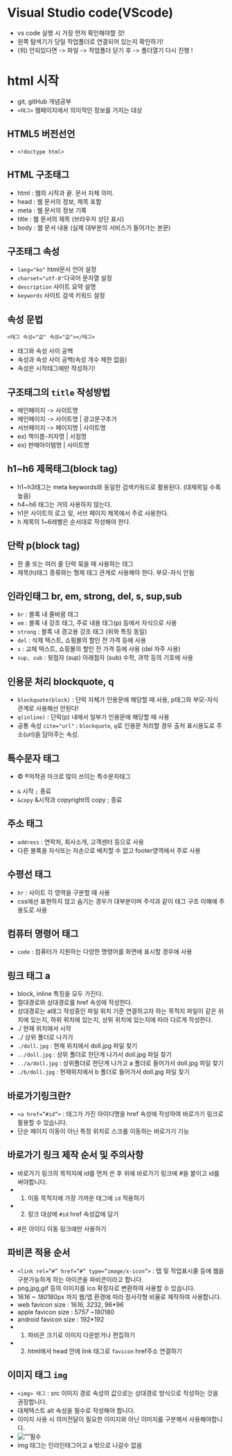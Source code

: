 # Visual Studio code(VScode)
* vs code 실행 시 가장 먼저 확인해야할 것!
* 왼쪽 탐색기가 당일 작업폴더로 연결되어 있는지 확인하기!
* (위) 안되있다면 -> 파일 -> 작업폴더 닫기 후 -> 폴더열기 다시 진행 !
# html 시작
* git, gitHub 개념공부
* `<태그>` 웹페이지에서 의미적인 정보를 가지는 대상 
## HTML5 버전선언 
* `<!doctype html>`
## HTML 구조태그
* html : 웹의 시작과 끝. 문서 자체 의미.
* head : 웹 문서의 정보, 제목 포함 
* meta : 웹 문서의 정보 기록 
* title : 웹 문서의 제목 (브라우저 상단 표시)
* body : 웹 문서 내용 (실제 대부분의 서비스가 들어가는 본문) 
## 구조태그 속성 
* `lang="ko"` html문서 언어 설정
* `charset="utf-8"`다국어 문자열 설정
* `description` 사이트 요약 설명 
* `keywords` 사이트 검색 키워드 설정 
## 속성 문법 
`<태그 속성="값" 속성="값"></태그>`
* 태그와 속성 사이 공백 
* 속성과 속성 사이 공백(속성 개수 제한 없음)
* 속성은 시작태그에만 작성하기!
## 구조태그의 `title` 작성방법
* 메인페이지 -> 사이트명
* 메인페이지 -> 사이트명 | 광고문구추가
* 서브페이지 -> 페이지명 | 사이트명 
* ex) 책이름-저자명 | 서점명
* ex) 판매아이템명 | 사이트명 
## h1~h6 제목태그(block tag)
* h1~h3태그는 meta keywords와 동일한 검색키워드로 활용된다. (대제목일 수록 높음)
* h4~h6 태그는 거의 사용하지 않는다. 
* h1은 사이트의 로고 및, 서브 페이지 제목에서 주로 사용한다. 
* h 제목의 1~6레벨은 순서대로 작성해야 한다. 
 ## 단락 p(block tag)
 * 한 줄 또는 여러 줄 단락 묶을 때 사용하는 태그
 * 제목(h)태그 종류와는 형제 태그 관계로 사용해야 한다. 부모-자식 안됨
 ## 인라인태그 br, em, strong, del, s, sup,sub 
 * `br` : 블록 내 줄바꿈 태그
 * `em` : 블록 내 강조 태그, 주로 내용 태그(p) 등에서 자식으로 사용 
 * `strong` : 블록 내 경고용 강조 태그 (위와 특징 동일)
 * `del` : 삭제 텍스트, 쇼핑몰의 할인 전 가격 등에 사용 
 * `s` : 교체 텍스트, 쇼핑몰의 할인 전 가격 등에 사용 (del 자주 사용)
 * `sup, sub` : 윗첨자 (sup) 아래첨자 (sub) 수학, 과학 등의 기호에 사용 
 ## 인용문 처리 blockquote, q
 * `blockquote(block)` : 단락 자체가 인용문에 해당할 때 사용, p태그와 부모-자식 관계로 사용해선 안된다!
 * `q(inline)` : 단락(p) 내에서 일부가 인용문에 해당할 때 사용 
 * 공통 속성 `cite="url"` : `blockquote`, `q`로 인용문 처리할 경우 출처 표시용도로 주소(url)을 담아주는 속성. 
 ## 특수문자 태그
 * <p>&copy; &reg;저작권 마크로 많이 쓰이는 특수문자태그</p>
 * `&` 시작 `;` 종료
 * `&copy` &시작과 copyright의 copy ; 종료
 ## 주소 태그
 * `address` : 연락처, 회사소개, 고객센터 등으로 사용
 * 다른 블록을 자식또는 자손으로 배치할 수 없고 footer영역에서 주로 사용
 ## 수평선 태그
 * `hr` :  사이트 각 영역을 구분할 때 사용
 * css에선 표현하지 않고 숨기는 경우가 대부분이며 주석과 같이 태그 구조 이해에 주 용도로 사용 
 ## 컴퓨터 명령어 태그
 * `code` : 컴퓨터가 지원하는 다양한 명령어를 화면에 표시할 경우에 사용 
 ## 링크 태그 a
 * block, inline 특징을 모두 가진다. 
 * 절대경로와 상대경로를 href 속성에 작성한다. 
 * 상대경로는 a태그 작성중인 파일 위치 기준 연결하고자 하는 목적지 파일이 같은 위치에 있는지, 하위 위치에 있는지, 상위 위치에 있는지에 따라 다르게 작성한다. 
 * ./ 현재 위치에서 시작
 * ../ 상위 폴더로 나가기 
 * `./doll.jpg` : 현재 위치에서 doll.jpg 파일 찾기
 * `../doll.jpg` : 상위 폴더로 한단계 나가서 doll.jpg 파일 찾기
 * `../a/doll.jpg` : 상위폴더로 한단계 나가고 a 폴더로 들어가서 doll.jpg 파일 찾기
 * `./b/doll.jpg` : 현재위치에서 b 폴더로 들어가서 doll.jpg 파일 찾기 
 ## 바로가기링크란?
 *  `<a href=”#id”>` : 태그가 가진 아이디명을 href 속성에 작성하여 바로가기 링크로 활용할 수 있습니다.  
 * 단순 페이지 이동이 아닌 특정 위치로 스크롤 이동하는 바로가기 기능 
 ## 바로가기 링크 제작 순서 및 주의사항
 * 바로가기 링크의 목적지에 id를 먼저 쓴 후 위에 바로가기 링크에 #을 붙이고 id를 써야합니다.
 * 1. 이동 목적지에 가장 가까운 태그에 `id` 적용하기
 * 2. 링크 대상에 `#id` href 속성값에 담기
 <!-- 주의 사항 -->
 * #은 아이디 이동 링크에만 사용하기 
  ## 파비콘 적용 순서
 * `<link rel=”#” href=”#” type=”image/x-icon”>` : 탭 및 작업표시줄 등에 웹을 구분가능하게 하는 아이콘을 파비콘이라고 합니다. 
 * png,jpg,gif 등의 이미지를 ico 확장자로 변환하여 사용할 수 있습니다. 
 * 16*16 ~ 180*180px 까지 웹/앱 환경에 따라 정사각형 비율로 제작하여 사용합니다. 
 * web favicon size : 16*16, 32*32, 96*96
 * apple favicon size : 57*57 ~180*180
 * android favicon size : 192*192
 * 1. 파비콘 크기로 이미지 다운받거나 편집하기 
 * 2. html에서 head 안에 link 태그로 `favicon` href주소 연결하기
 ## 이미지 태그 `img`
 * `<img> 태그` : src 이미지 경로 속성의 값으로는 상대경로 방식으로 작성하는 것을 권장합니다. 
 * 대체텍스트 alt 속성을 필수로 작성해야 합니다. 
 * 이미지 사용 시 의미전달이 필요한 이미지와 아닌 이미지를 구분해서 사용해야합니다.
 * <img src=”url” alt=””>필수
 * img 태그는 인라인태그이고 a 밖으로 나갈수 없음
 
